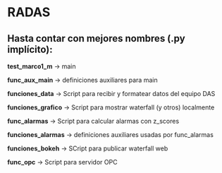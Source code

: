 # RADAS

## Hasta contar con mejores nombres (.py implícito):

__test_marco1_m__ -> main

__func_aux_main__ -> definiciones auxiliares para main

__funciones_data__ -> Script para recibir y formatear datos del equipo DAS

__funciones_grafico__ -> Script para mostrar waterfall (y otros) localmente

__func_alarmas__ -> Script para calcular alarmas con z_scores

__funciones_alarmas__ -> definiciones auxiliares usadas por func_alarmas

__funciones_bokeh__ -> SCript para publicar waterfall web

__func_opc__ -> Script para servidor OPC
